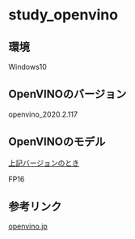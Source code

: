 # study_openvino

## 環境

Windows10

## OpenVINOのバージョン

openvino_2020.2.117

## OpenVINOのモデル

[上記バージョンのとき](https://download.01.org/opencv/2019/open_model_zoo/R1/models_bin/)

FP16

## 参考リンク

[openvino.jp](https://openvino.jp/)
